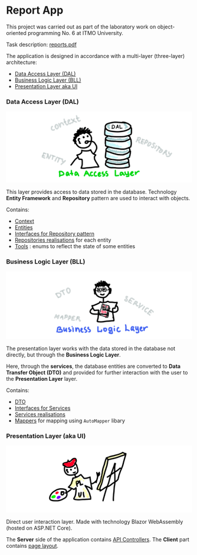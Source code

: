 # Report App

This project was carried out as part of the laboratory work on object-oriented programming No. 6 at ITMO University.

Task description: [reports.pdf](https://github.com/annchous/ReportApp/blob/master/reports.pdf)

The application is designed in accordance with a multi-layer (three-layer) architecture:
* [Data Access Layer (DAL)](https://github.com/annchous/ReportApp/tree/master/ReportApp.DAL)
* [Business Logic Layer (BLL)](https://github.com/annchous/ReportApp/tree/master/ReportApp.Core)
* [Presentation Layer aka UI](https://github.com/annchous/ReportApp/tree/master/ReportApp)


### Data Access Layer (DAL)

![dal](https://github.com/annchous/ReportApp/blob/master/staff/dal.png)


This layer provides access to data stored in the database. Technology **Entity Framework** and **Repository** pattern are used to interact with objects.

Contains:
* [Context](https://github.com/annchous/ReportApp/tree/master/ReportApp.DAL/Context)
* [Entities](https://github.com/annchous/ReportApp/tree/master/ReportApp.DAL/Entities)
* [Interfaces for Repository pattern](https://github.com/annchous/ReportApp/tree/master/ReportApp.DAL/Interfaces)
* [Repositories realisations](https://github.com/annchous/ReportApp/tree/master/ReportApp.DAL/Repositories) for each entity
* [Tools](https://github.com/annchous/ReportApp/tree/master/ReportApp.DAL/Tools) : enums to reflect the state of some entities


### Business Logic Layer (BLL)

![bll](https://github.com/annchous/ReportApp/blob/master/staff/bll.png)


The presentation layer works with the data stored in the database not directly, but through the **Business Logic Layer**.

Here, through the **services**, the database entities are converted to **Data Transfer Object (DTO)** and provided for further interaction with the user to the **Presentation Layer** layer.

Contains:
* [DTO]()
* [Interfaces for Services]()
* [Services realisations]()
* [Mappers]() for mapping using `AutoMapper` libary


### Presentation Layer (aka UI)

![pl](https://github.com/annchous/ReportApp/blob/master/staff/pl.png)


Direct user interaction layer. Made with technology Blazor WebAssembly (hosted on ASP.NET Core).

The **Server** side of the application contains [API Controllers](https://github.com/annchous/ReportApp/tree/master/ReportApp/Server/Controllers). The **Client** part contains [page layout](https://github.com/annchous/ReportApp/tree/master/ReportApp/Client/Pages).

